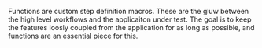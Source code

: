 Functions are custom step definition macros. These are the gluw between the high level workflows and the applicaiton under test. The goal is to keep the features loosly coupled from the application for as long as possible, and functions are an essential piece for this.